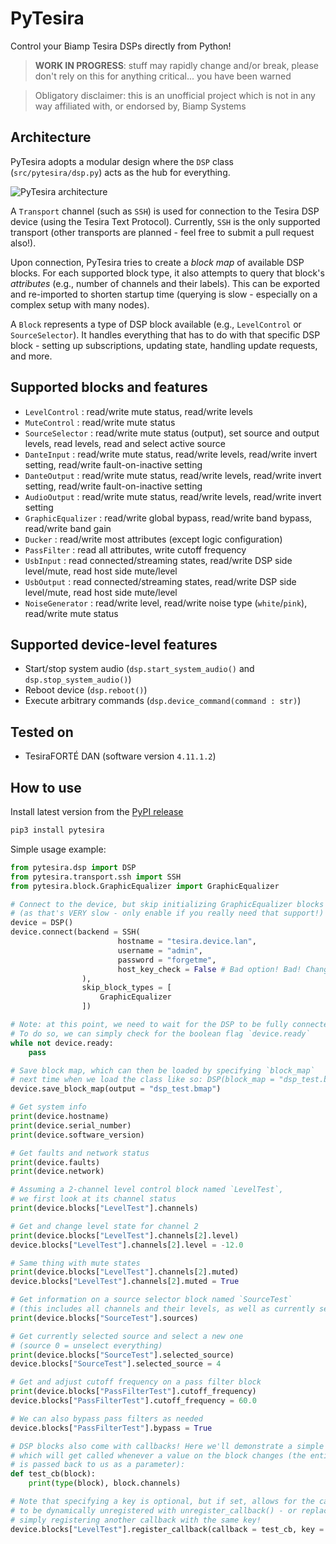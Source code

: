 # PyTesira
Control your Biamp Tesira DSPs directly from Python!

> **WORK IN PROGRESS**: stuff may rapidly change and/or break, please don't rely on this for anything critical... you have been warned

> Obligatory disclaimer: this is an unofficial project which is not in any way affiliated with, or endorsed by, Biamp Systems

## Architecture
PyTesira adopts a modular design where the `DSP` class (`src/pytesira/dsp.py`) acts as the hub for everything.

![PyTesira architecture](./docs/img/pytesira-architecture.png)

A `Transport` channel (such as `SSH`) is used for connection to the Tesira DSP device (using the Tesira Text Protocol). 
Currently, `SSH` is the only supported transport (other transports are planned - feel free to submit a pull request also!).

Upon connection, PyTesira tries to create a *block map* of available DSP blocks. For each supported block type, it also
attempts to query that block's *attributes* (e.g., number of channels and their labels). This can be exported and re-imported
to shorten startup time (querying is slow - especially on a complex setup with many nodes).

A `Block` represents a type of DSP block available (e.g., `LevelControl` or `SourceSelector`). It handles everything that
has to do with that specific DSP block - setting up subscriptions, updating state, handling update requests, and more.

## Supported blocks and features

* `LevelControl`     : read/write mute status, read/write levels
* `MuteControl`      : read/write mute status
* `SourceSelector`   : read/write mute status (output), set source and output levels, read levels, read and select active source
* `DanteInput`       : read/write mute status, read/write levels, read/write invert setting, read/write fault-on-inactive setting
* `DanteOutput`      : read/write mute status, read/write levels, read/write invert setting, read/write fault-on-inactive setting
* `AudioOutput`      : read/write mute status, read/write levels, read/write invert setting
* `GraphicEqualizer` : read/write global bypass, read/write band bypass, read/write band gain
* `Ducker`           : read/write most attributes (except logic configuration)
* `PassFilter`       : read all attributes, write cutoff frequency
* `UsbInput`         : read connected/streaming states, read/write DSP side level/mute, read host side mute/level
* `UsbOutput`        : read connected/streaming states, read/write DSP side level/mute, read host side mute/level
* `NoiseGenerator`   : read/write level, read/write noise type (`white`/`pink`), read/write mute status

## Supported device-level features

* Start/stop system audio (`dsp.start_system_audio()` and `dsp.stop_system_audio()`)
* Reboot device (`dsp.reboot()`)
* Execute arbitrary commands (`dsp.device_command(command : str)`)

## Tested on

* TesiraFORTÉ DAN (software version `4.11.1.2`)

## How to use

Install latest version from the [PyPI release](https://pypi.org/project/pytesira/)
```sh
pip3 install pytesira
```

Simple usage example:
```py
from pytesira.dsp import DSP
from pytesira.transport.ssh import SSH
from pytesira.block.GraphicEqualizer import GraphicEqualizer

# Connect to the device, but skip initializing GraphicEqualizer blocks
# (as that's VERY slow - only enable if you really need that support!)
device = DSP()
device.connect(backend = SSH(
                        hostname = "tesira.device.lan",
                        username = "admin", 
                        password = "forgetme",
                        host_key_check = False # Bad option! Bad! Change this in production!
                ),
                skip_block_types = [
                    GraphicEqualizer
                ])

# Note: at this point, we need to wait for the DSP to be fully connected/ready. 
# To do so, we can simply check for the boolean flag `device.ready`
while not device.ready:
    pass

# Save block map, which can then be loaded by specifying `block_map`
# next time when we load the class like so: DSP(block_map = "dsp_test.bmap")
device.save_block_map(output = "dsp_test.bmap")

# Get system info
print(device.hostname)
print(device.serial_number)
print(device.software_version)

# Get faults and network status
print(device.faults)
print(device.network)

# Assuming a 2-channel level control block named `LevelTest`,
# we first look at its channel status
print(device.blocks["LevelTest"].channels)

# Get and change level state for channel 2
print(device.blocks["LevelTest"].channels[2].level)
device.blocks["LevelTest"].channels[2].level = -12.0

# Same thing with mute states
print(device.blocks["LevelTest"].channels[2].muted)
device.blocks["LevelTest"].channels[2].muted = True

# Get information on a source selector block named `SourceTest`
# (this includes all channels and their levels, as well as currently selected source)
print(device.blocks["SourceTest"].sources)

# Get currently selected source and select a new one
# (source 0 = unselect everything)
print(device.blocks["SourceTest"].selected_source)
device.blocks["SourceTest"].selected_source = 4

# Get and adjust cutoff frequency on a pass filter block
print(device.blocks["PassFilterTest"].cutoff_frequency)
device.blocks["PassFilterTest"].cutoff_frequency = 60.0

# We can also bypass pass filters as needed
device.blocks["PassFilterTest"].bypass = True

# DSP blocks also come with callbacks! Here we'll demonstrate a simple callback,
# which will get called whenever a value on the block changes (the entire block object
# is passed back to us as a parameter):
def test_cb(block):
    print(type(block), block.channels)

# Note that specifying a key is optional, but if set, allows for the callback
# to be dynamically unregistered with unregister_callback() - or replaced by
# simply registering another callback with the same key!
device.blocks["LevelTest"].register_callback(callback = test_cb, key = "test_callback")

```
